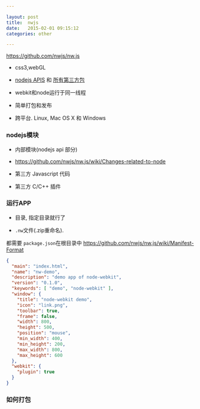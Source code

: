 ```yaml
---

layout: post
title:  nwjs
date:   2015-02-01 09:15:12
categories: other

---
```


https://github.com/nwjs/nw.js

 * css3,webGL

 * [nodejs APIS](http://nodejs.org/api/) 和 [所有第三方包](https://npmjs.org/)

 * webkit和node运行于同一线程

 * 简单打包和发布

 * 跨平台. Linux, Mac OS X 和 Windows

<!-- more -->

### nodejs模块

 * 内部模块(nodejs api 部分) 

  - https://github.com/nwjs/nw.js/wiki/Changes-related-to-node

 * 第三方 Javascript 代码

 * 第三方 C/C++ 插件

### 运行APP

 * 目录, 指定目录就行了

 * `.nw`文件(.zip重命名).

都需要 `package.json`在根目录中 https://github.com/nwjs/nw.js/wiki/Manifest-Format

```json
{
  "main": "index.html",
  "name": "nw-demo",
  "description": "demo app of node-webkit",
  "version": "0.1.0",
  "keywords": [ "demo", "node-webkit" ],
  "window": {
    "title": "node-webkit demo",
    "icon": "link.png",
    "toolbar": true,
    "frame": false,
    "width": 800,
    "height": 500,
    "position": "mouse",
    "min_width": 400,
    "min_height": 200,
    "max_width": 800,
    "max_height": 600
  },
  "webkit": {
    "plugin": true
  }
}
```

### 如何打包





